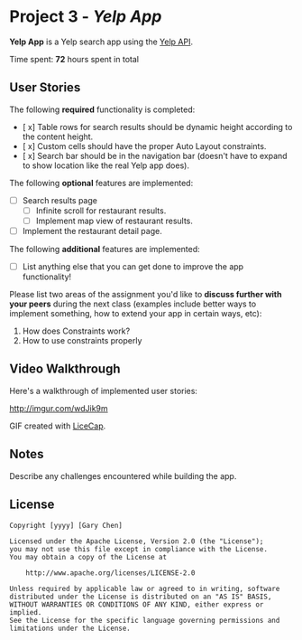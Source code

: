 # Project 3 - *Yelp App*

**Yelp App** is a Yelp search app using the [Yelp API](http://www.yelp.com/developers/documentation/v2/search_api).

Time spent: **72** hours spent in total

## User Stories

The following **required** functionality is completed:

- [ x] Table rows for search results should be dynamic height according to the content height.
- [ x] Custom cells should have the proper Auto Layout constraints.
- [ x] Search bar should be in the navigation bar (doesn't have to expand to show location like the real Yelp app does).

The following **optional** features are implemented:

- [ ] Search results page
   - [ ] Infinite scroll for restaurant results.
   - [ ] Implement map view of restaurant results.
- [ ] Implement the restaurant detail page.

The following **additional** features are implemented:

- [ ] List anything else that you can get done to improve the app functionality!

Please list two areas of the assignment you'd like to **discuss further with your peers** during the next class (examples include better ways to implement something, how to extend your app in certain ways, etc):

1. How does Constraints work?
2. How to use constraints properly

## Video Walkthrough 

Here's a walkthrough of implemented user stories:

http://imgur.com/wdJik9m

GIF created with [LiceCap](http://www.cockos.com/licecap/).

## Notes

Describe any challenges encountered while building the app.

## License

    Copyright [yyyy] [Gary Chen]

    Licensed under the Apache License, Version 2.0 (the "License");
    you may not use this file except in compliance with the License.
    You may obtain a copy of the License at

        http://www.apache.org/licenses/LICENSE-2.0

    Unless required by applicable law or agreed to in writing, software
    distributed under the License is distributed on an "AS IS" BASIS,
    WITHOUT WARRANTIES OR CONDITIONS OF ANY KIND, either express or implied.
    See the License for the specific language governing permissions and
    limitations under the License.
